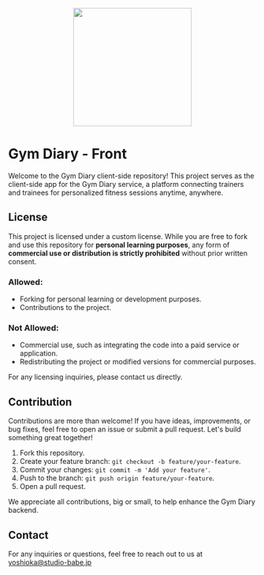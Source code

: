 <p align="center"><img src="https://github.com/user-attachments/assets/826276a0-f9ee-4dc1-8bcc-d1db61efeb32" style="width: 240px;" /></p>

<p align="center" class="budges">

</p>

# Gym Diary - Front

Welcome to the Gym Diary client-side repository! This project serves as the client-side app for the Gym Diary service, a platform connecting trainers and trainees for personalized fitness sessions anytime, anywhere.

## License

This project is licensed under a custom license. While you are free to fork and use this repository for **personal learning purposes**, any form of **commercial use or distribution is strictly prohibited** without prior written consent.

### Allowed:
- Forking for personal learning or development purposes.
- Contributions to the project.

### Not Allowed:
- Commercial use, such as integrating the code into a paid service or application.
- Redistributing the project or modified versions for commercial purposes.

For any licensing inquiries, please contact us directly.

## Contribution

Contributions are more than welcome! If you have ideas, improvements, or bug fixes, feel free to open an issue or submit a pull request. Let's build something great together!

1. Fork this repository.
2. Create your feature branch: `git checkout -b feature/your-feature`.
3. Commit your changes: `git commit -m 'Add your feature'`.
4. Push to the branch: `git push origin feature/your-feature`.
5. Open a pull request.

We appreciate all contributions, big or small, to help enhance the Gym Diary backend.

## Contact

For any inquiries or questions, feel free to reach out to us at yoshioka@studio-babe.jp
